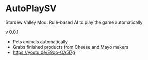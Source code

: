 # AutoPlaySV
Stardew Valley Mod: Rule-based AI to play the game automatically


v 0.0.1
- Pets animals automatically
- Grabs finished products from Cheese and Mayo makers
- https://youtu.be/E9oo-OA5I7g
